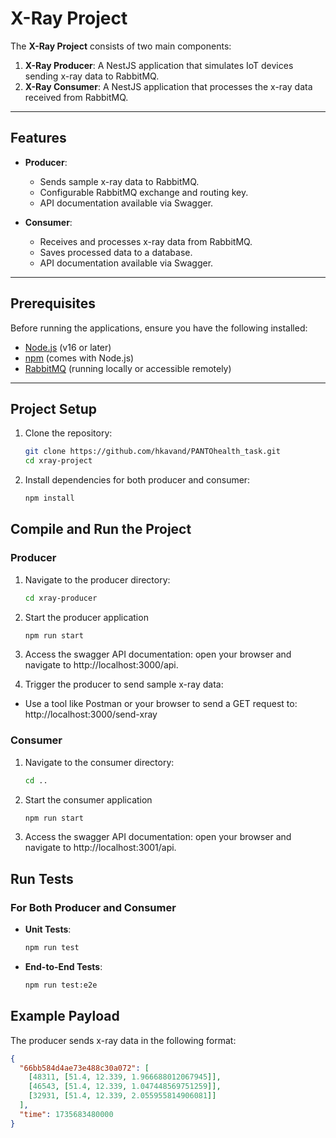 # X-Ray Project

The **X-Ray Project** consists of two main components:
1. **X-Ray Producer**: A NestJS application that simulates IoT devices sending x-ray data to RabbitMQ.
2. **X-Ray Consumer**: A NestJS application that processes the x-ray data received from RabbitMQ.

---

## Features

- **Producer**:
  - Sends sample x-ray data to RabbitMQ.
  - Configurable RabbitMQ exchange and routing key.
  - API documentation available via Swagger.

- **Consumer**:
  - Receives and processes x-ray data from RabbitMQ.
  - Saves processed data to a database.
  - API documentation available via Swagger.

---

## Prerequisites

Before running the applications, ensure you have the following installed:

- [Node.js](https://nodejs.org/) (v16 or later)
- [npm](https://www.npmjs.com/) (comes with Node.js)
- [RabbitMQ](https://www.rabbitmq.com/) (running locally or accessible remotely)

---

## Project Setup

1. Clone the repository:
   ```bash
   git clone https://github.com/hkavand/PANTOhealth_task.git
   cd xray-project
   ```
2. Install dependencies for both producer and consumer:
   ```bash
   npm install
   ```

## Compile and Run the Project

### **Producer**
1. Navigate to the producer directory:
   ```bash
   cd xray-producer
   ```

2. Start the producer application
   ```bash
   npm run start
   ```

3. Access the swagger API documentation: open your browser and navigate to http://localhost:3000/api.

4. Trigger the producer to send sample x-ray data:
  - Use a tool like Postman or your browser to send a GET request to: http://localhost:3000/send-xray

### **Consumer**
1. Navigate to the consumer directory:
   ```bash
   cd ..
   ```

2. Start the consumer application
   ```bash
   npm run start
   ```

3. Access the swagger API documentation: open your browser and navigate to http://localhost:3001/api.

## Run Tests

### For Both Producer and Consumer
- **Unit Tests**:
  ```bash
  npm run test
  ```

- **End-to-End Tests**:
   ```bash
   npm run test:e2e
   ```

## Example Payload

The producer sends x-ray data in the following format:

```json
{
  "66bb584d4ae73e488c30a072": [
    [48311, [51.4, 12.339, 1.966688012067945]],
    [46543, [51.4, 12.339, 1.047448569751259]],
    [32931, [51.4, 12.339, 2.055955814906081]]
  ],
  "time": 1735683480000
}
```

